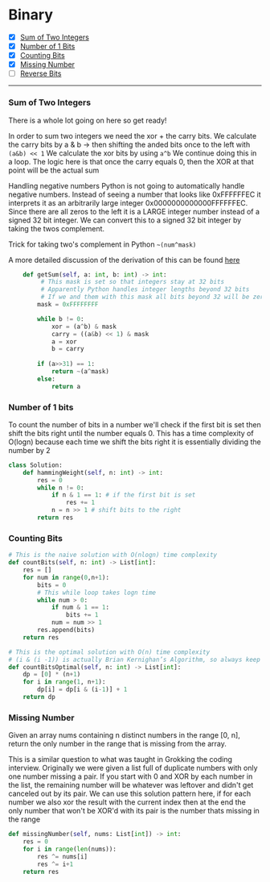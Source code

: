 
# Binary

- [X] [Sum of Two Integers](https://leetcode.com/problems/sum-of-two-integers/)
- [X] [Number of 1 Bits](https://leetcode.com/problems/number-of-1-bits/)
- [X] [Counting Bits](https://leetcode.com/problems/counting-bits/)
- [X] [Missing Number](https://leetcode.com/problems/missing-number/)
- [ ] [Reverse Bits](https://leetcode.com/problems/reverse-bits/)

---

### Sum of Two Integers ###

There is a whole lot going on here so get ready!

In order to sum two integers we need the xor + the carry bits.
We calculate the carry bits by a & b -> then shifting the anded bits once to the left with ```(a&b) << 1```
We calculate the xor bits by using ```a^b```
We continue doing this in a loop. The logic here is that once the carry equals 0, then the XOR at that point will be the actual sum 

Handling negative numbers
Python is not going to automatically handle negative numbers.
Instead of seeing a number that looks like 0xFFFFFFEC it interprets it as an arbitrarily large integer 0x0000000000000FFFFFFEC. Since there are all zeros to the left it is a LARGE integer number instead of a signed 32 bit integer. We can convert this to a signed 32 bit integer by taking the twos complement.

Trick for taking two's complement in Python
```~(num^mask)```

A more detailed discussion of the derivation of this can be found [here](https://leetcode.com/problems/sum-of-two-integers/discuss/776952/Python-BEST-LeetCode-371-Explanation-for-Python)



```python
    def getSum(self, a: int, b: int) -> int:
         # This mask is set so that integers stay at 32 bits
         # Apparently Python handles integer lengths beyond 32 bits
         # If we and them with this mask all bits beyond 32 will be zeroed out
        mask = 0xFFFFFFFF

        while b != 0:
            xor = (a^b) & mask
            carry = ((a&b) << 1) & mask
            a = xor
            b = carry
            
        if (a>>31) == 1:
            return ~(a^mask)
        else:
            return a
```

### Number of 1 bits ###
To count the number of bits in a number we'll check if the first bit is set then shift the bits right until the number equals 0. This has a time complexity of O(logn) because each time we shift the bits right it is essentially dividing the number by 2
```python
class Solution:
    def hammingWeight(self, n: int) -> int:
        res = 0
        while n != 0:
            if n & 1 == 1: # if the first bit is set
                res += 1
            n = n >> 1 # shift bits to the right
        return res
```

### Counting Bits ###
```python
# This is the naive solution with O(nlogn) time complexity
def countBits(self, n: int) -> List[int]:
    res = []
    for num in range(0,n+1):
        bits = 0
        # This while loop takes logn time
        while num > 0:
            if num & 1 == 1:
                bits += 1
            num = num >> 1
        res.append(bits)
    return res

# This is the optimal solution with O(n) time complexity
# (i & (i -1)) is actually Brian Kernighan’s Algorithm, so always keep it handy for counting ones
def countBitsOptimal(self, n: int) -> List[int]:
    dp = [0] * (n+1)
    for i in range(1, n+1):
        dp[i] = dp[i & (i-1)] + 1
    return dp
```

### Missing Number ###
Given an array nums containing n distinct numbers in the range [0, n], return the only number in the range that is missing from the array.

This is a similar question to what was taught in Grokking the coding interview. Originally we were given a list full of duplicate numbers with only one number missing a pair. If you start with 0 and XOR by each number in the list, the remaining number will be whatever was leftover and didn't get canceled out by its pair. We can use this solution pattern here, if for each number we also xor the result with the current index then at the end the only number that won't be XOR'd with its pair is the number thats missing in the range 

```python
def missingNumber(self, nums: List[int]) -> int:
    res = 0
    for i in range(len(nums)):
        res ^= nums[i]
        res ^= i+1
    return res
```